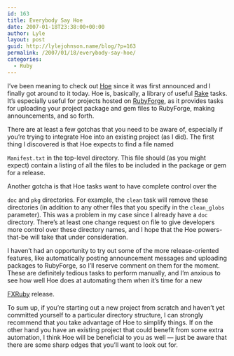 ```yaml
---
id: 163
title: Everybody Say Hoe
date: 2007-01-18T23:38:00+00:00
author: Lyle
layout: post
guid: http://lylejohnson.name/blog/?p=163
permalink: /2007/01/18/everybody-say-hoe/
categories:
  - Ruby
---
```

I&#8217;ve been meaning to check out [Hoe](http://seattlerb.rubyforge.org/hoe/) since it was first announced and I finally got around to it today. Hoe is, basically, a library of useful [Rake](http://rake.rubyforge.org/) tasks. It&#8217;s especially useful for projects hosted on [RubyForge](http://rubyforge.org/), as it provides tasks for uploading your project package and gem files to RubyForge, making announcements, and so forth.

There are at least a few gotchas that you need to be aware of, especially if you&#8217;re trying to integrate Hoe into an existing project (as I did). The first thing I discovered is that Hoe expects to find a file named 

`Manifest.txt` in the top-level directory. This file should (as you might expect) contain a listing of all the files to be included in the package or gem for a release.

Another gotcha is that Hoe tasks want to have complete control over the 

`doc` and `pkg` directories. For example, the `clean` task will remove these directories (in addition to any other files that you specify in the `clean_globs` parameter). This was a problem in my case since I already have a `doc` directory. There&#8217;s at least one change request on file to give developers more control over these directory names, and I hope that the Hoe powers-that-be will take that under consideration.

I haven&#8217;t had an opportunity to try out some of the more release-oriented features, like automatically posting announcement messages and uploading packages to RubyForge, so I&#8217;ll reserve comment on them for the moment. These are definitely tedious tasks to perform manually, and I&#8217;m anxious to see how well Hoe does at automating them when it&#8217;s time for a new 

[FXRuby](http://www.fxruby.org/) release.

To sum up, if you&#8217;re starting out a new project from scratch and haven&#8217;t yet committed yourself to a particular directory structure, I can strongly recommend that you take advantage of Hoe to simplify things. If on the other hand you have an existing project that could benefit from some extra automation, I think Hoe will be beneficial to you as well &#8212; just be aware that there are some sharp edges that you&#8217;ll want to look out for.